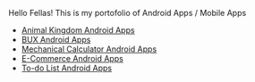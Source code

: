 Hello Fellas!
This is my portofolio of Android Apps / Mobile Apps 

- [Animal Kingdom Android Apps](https://github.com/ammardarma/Animal-Kingdom-Mobile)
- [BUX Android Apps](https://github.com/ammardarma)
- [Mechanical Calculator Android Apps](https://github.com/ammardarma)
- [E-Commerce Android Apps](https://github.com/ammardarma)
- [To-do List Android Apps](https://github.com/ammardarma)
